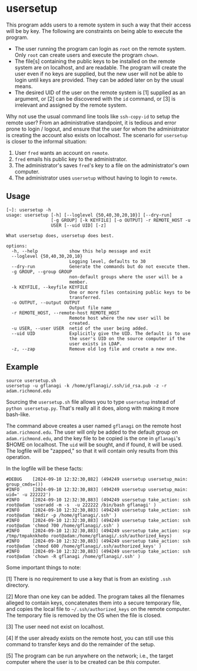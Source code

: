# usersetup

This program adds users to a remote system in such a way that their access will be by
key. The following are constraints on being able to execute the program.

- The user running the program can login as `root` on the remote system. Only `root` can create users and execute the program `chown`.
- The file[s] containing the public keys to be installed on the remote system are on localhost, and are readable. The program will create the user even if no keys are supplied, but the new user will not be able to login until keys are provided. They can be added later on by the usual means.
- The desired UID of the user on the remote system is [1] supplied as an argument, or [2] can be discovered with the `id` command, or [3] is irrelevant and assigned by the remote system.

Why not use the usual command line tools like `ssh-copy-id` to setup the remote 
user? From an administrative standpoint, it is tedious and error prone to login / logout,
and ensure that the user for whom the administrator is creating the account also exists
on localhost. The scenario for `usersetup` is closer to the informal situation:

1. User `fred` wants an account on `remote`.
2. `fred` emails his public key to the administrator.
3. The administrator's saves `fred`'s key to a file on the administrator's own computer.
4. The administrator uses `usersetup` without having to login to `remote`. 

## Usage

```
[~]: usersetup -h
usage: usersetup [-h] [--loglevel {50,40,30,20,10}] [--dry-run]
                 [-g GROUP] [-k KEYFILE] [-o OUTPUT] -r REMOTE_HOST -u
                 USER [--uid UID] [-z]

What usersetup does, usersetup does best.

options:
  -h, --help            show this help message and exit
  --loglevel {50,40,30,20,10}
                        Logging level, defaults to 30
  --dry-run             Generate the commands but do not execute them.
  -g GROUP, --group GROUP
                        non-default groups where the user will be a
                        member.
  -k KEYFILE, --keyfile KEYFILE
                        One or more files containing public keys to be
                        transferred.
  -o OUTPUT, --output OUTPUT
                        Output file name
  -r REMOTE_HOST, --remote-host REMOTE_HOST
                        Remote host where the new user will be
                        created.
  -u USER, --user USER  netid of the user being added.
  --uid UID             Explicitly give the UID. The default is to use
                        the user's UID on the source computer if the
                        user exists in LDAP.
  -z, --zap             Remove old log file and create a new one.
```

## Example

```
source usersetup.sh
usersetup -u gflanagi -k /home/gflanagi/.ssh/id_rsa.pub -z -r adam.richmond.edu
```

Sourcing the `usersetup.sh` file allows you to type `usersetup` instead of 
`python usersetup.py`. That's really all it does, along with making it more
bash-like.

The command above creates a user named `gflanagi` on the remote host `adam.richmond.edu`. 
The user will only be added to the default group on `adam.richmond.edu`, and the key file
to be copied is the one in `gflanagi`'s $HOME on localhost. The `uid` will be sought, and
if found, it will be used. The logfile will be "zapped," 
so that it will contain only results from this operation. 

In the logfile will be these facts:

```
#DEBUG    [2024-09-10 12:32:30,882] (494249 usersetup usersetup_main: group_cmds=())
#INFO     [2024-09-10 12:32:30,883] (494249 usersetup usersetup_main: uid=' -u 222222')
#INFO     [2024-09-10 12:32:30,883] (494249 usersetup take_action: ssh root@adam 'useradd -m -s  -u 222222 /bin/bash gflanagi' )
#INFO     [2024-09-10 12:32:30,883] (494249 usersetup take_action: ssh root@adam 'mkdir -p /home/gflanagi/.ssh' )
#INFO     [2024-09-10 12:32:30,883] (494249 usersetup take_action: ssh root@adam 'chmod 700 /home/gflanagi/.ssh' )
#INFO     [2024-09-10 12:32:30,883] (494249 usersetup take_action: scp /tmp/tmpaknkhe0o root@adam:/home/gflanagi/.ssh/authorized_keys)
#INFO     [2024-09-10 12:32:30,883] (494249 usersetup take_action: ssh root@adam 'chmod 600 /home/gflanagi/.ssh/authorized_keys' )
#INFO     [2024-09-10 12:32:30,883] (494249 usersetup take_action: ssh root@adam 'chown -R gflanagi /home/gflanagi/.ssh' )
```

Some important things to note: 

[1] There is no requirement to use a key that is from an existing `.ssh` directory. 

[2] More than one key can be added. The program takes all the filenames alleged to 
contain keys, concatenates them 
into a secure temporary file, and copies the local file to `~/.ssh/authorized_keys` 
on the remote computer. The temporary file is removed by the OS when the file is closed.

[3] The user need not exist on localhost.

[4] If the user already exists on the remote host, you can still use this command to 
transfer keys and do the remainder of the setup.

[5] The program can be run anywhere on the network; i.e., the target computer where
the user is to be created can be *this* computer. 
